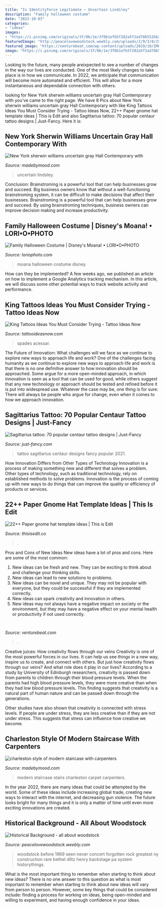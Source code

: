 ```yaml
---
title: "Is Identityforce Legitimate ~ Uncertain Lindsley"
description: "Family halloween costume"
date: "2022-10-03"
categories:
- "ideas"
images:
- "https://i.pinimg.com/originals/3f/0b/1e/3f0b1efb5f282a5f2ad78b552bb2bf45.jpg"
featuredImage: "http://peacelovewoodstock.weebly.com/uploads/2/9/3/8/29388117/6260456_orig.jpg"
featured_image: "https://venturebeat.com/wp-content/uploads/2019/10/IMG_2311D-e1572525473978.jpeg"
image: "https://i.pinimg.com/originals/3f/0b/1e/3f0b1efb5f282a5f2ad78b552bb2bf45.jpg"
---
```



Looking to the future, many people areixpected to see a number of changes in the way our lives are conducted. One of the most likely changes to take place is in how we communicate. In 2022, we anticipate that communication will become more automated and efficient. This will allow for a more instantaneous and dependable connection with others.

	

		
looking for New York sherwin williams uncertain gray Hall Contemporary with you've came to the right page. We have 8 Pics about New York sherwin williams uncertain gray Hall Contemporary with like King Tattoos Ideas You Must Consider Trying - Tattoo Ideas Now, 22++ Paper gnome hat template ideas | This is Edit and also Sagittarius tattoo: 70 popular centaur tattoo designs | Just-Fancy. Here it is:
		
    
## New York Sherwin Williams Uncertain Gray Hall Contemporary With

<img loading=lazy src="https://madebymood.com/wp-content/uploads/2018/07/New-York-sherwin-williams-uncertain-gray-Hall-Contemporary-with-staircase-and-railing-professionals-picture-frames-for-wall-600x763.jpg" onerror="this.onerror=null;this.src='https://tse4.mm.bing.net/th?id=OIP.cb_HxcMQ7YooF0gokQtqpQHaJa&amp;pid=15.1';" alt="New York sherwin williams uncertain gray Hall Contemporary with">

_Source: madebymood.com_

>uncertain lindsley. 

	

Conclusion: Brainstroming is a powerful tool that can help businesses grow and succeed.
Big business owners know that without a well-functioning brainstroming system, it can be difficult to make decisions that affect their businesses. Brainstroming is a powerful tool that can help businesses grow and succeed. By using brainstroming techniques, business owners can improve decision making and increase productivity.

    
## Family Halloween Costume | Disney&#039;s Moana! • LORI•O•PHOTO

<img loading=lazy src="https://www.loriophoto.com/wp-content/uploads/2020/09/IMG_4800-1.jpg" onerror="this.onerror=null;this.src='https://tse1.mm.bing.net/th?id=OIP.OVpoHtmF7NvnHiO33RBeawHaGw&amp;pid=15.1';" alt="Family Halloween Costume | Disney&#039;s Moana! • LORI•O•PHOTO">

_Source: loriophoto.com_

>moana halloween costume disney. 

	

How can they be implemented?
A few weeks ago, we published an article on how to implement a Google Analytics tracking mechanism. In this article, we will discuss some other potential ways to track website activity and performance.

    
## King Tattoos Ideas You Must Consider Trying - Tattoo Ideas Now

<img loading=lazy src="https://www.tattooideasnow.com/wp-content/uploads/2020/05/king-tattoo-51-1536x2048.jpg" onerror="this.onerror=null;this.src='https://tse4.mm.bing.net/th?id=OIP.9kcxnLXt16tkjQNJiNrrugHaJ4&amp;pid=15.1';" alt="King Tattoos Ideas You Must Consider Trying - Tattoo Ideas Now">

_Source: tattooideasnow.com_

>spades acessar. 

	

The Future of Innovation: What challenges will we face as we continue to explore new ways to approach life and work?
One of the challenges facing humanity as we continue to explore new ways to approach life and work is that there is no one definitive answer to how innovation should be approached. Some argue for a more open-minded approach, in which innovation is seen as a tool that can be used for good, while others suggest that any new technology or approach should be tested and refined before it is put into widespread use. Whatever the case may be, one thing is for sure: There will always be people who argue for change, even when it comes to how we approach innovation.

    
## Sagittarius Tattoo: 70 Popular Centaur Tattoo Designs | Just-Fancy

<img loading=lazy src="https://just-fancy.com/wp-content/uploads/2021/02/Sagittarius-tattoo-70-popular-centaur-tattoo-designs-24-819x1024.jpg" onerror="this.onerror=null;this.src='https://tse3.mm.bing.net/th?id=OIP.8dLFubHEFN3PCEjtKr4tXgHaJQ&amp;pid=15.1';" alt="Sagittarius tattoo: 70 popular centaur tattoo designs | Just-Fancy">

_Source: just-fancy.com_

>tattoo sagittarius centaur designs fancy popular 2021. 

	

How Innovation Differs from Other Types of Technology
Innovation is a process of making something new and different that solves a problem. Other types of technology, such as traditional technology, rely on established methods to solve problems. Innovation is the process of coming up with new ways to do things that can improve the quality or efficiency of products or services.

    
## 22++ Paper Gnome Hat Template Ideas | This Is Edit

<img loading=lazy src="https://i.pinimg.com/originals/3f/0b/1e/3f0b1efb5f282a5f2ad78b552bb2bf45.jpg" onerror="this.onerror=null;this.src='https://tse2.mm.bing.net/th?id=OIP.M3SbFFYZkoXhecq_uJ3NbAHaJ4&amp;pid=15.1';" alt="22++ Paper gnome hat template ideas | This is Edit">

_Source: thisisedit.co_

>. 

	

Pros and Cons of New Ideas
New ideas have a lot of pros and cons. Here are some of the most common:
1. New ideas can be fresh and new. They can be exciting to think about and challenge your thinking skills.
2. New ideas can lead to new solutions to problems.
3. New ideas can be novel and unique. They may not be popular with everyone, but they could be successful if they are implemented correctly.
4. New ideas can spark creativity and innovation in others.
5. New ideas may not always have a negative impact on society or the environment, but they may have a negative effect on your mental health or productivity if not used correctly.

    
## 

<img loading=lazy src="https://venturebeat.com/wp-content/uploads/2019/10/IMG_2311D-e1572525473978.jpeg" onerror="this.onerror=null;this.src='https://tse4.mm.bing.net/th?id=OIP.MdmuIy3ffycZ0MtY14WP3QHaE4&amp;pid=15.1';" alt="">

_Source: venturebeat.com_

>. 

	

Creative juices: How creativity flows through our veins
Creativity is one of the most powerful forces in our lives. It can help us see things in a new way, inspire us to create, and connect with others. But just how creativity flows through our veins? And what role does it play in our lives?
According to a study by University of Edinburgh researchers, creativity is passed down from parents to children through their blood pressure levels. When the parents had high blood pressure levels, they were more creative than when they had low blood pressure levels. This finding suggests that creativity is a natural part of human nature and can be passed down through the generations.

Other studies have also shown that creativity is connected with stress levels. If people are under stress, they are less creative than if they are not under stress. This suggests that stress can influence how creative we become.

    
## Charleston Style Of Modern Staircase With Carpenters

<img loading=lazy src="https://madebymood.com/wp-content/uploads/2018/02/charleston-style-of-modern-with-wallpaper-and-wall-covering-professionals-staircase-carpet-floating-stairs-dark-wood-side-table.jpg" onerror="this.onerror=null;this.src='https://tse4.mm.bing.net/th?id=OIP.4Egt08gK4TU4mo09QpTLygHaLH&amp;pid=15.1';" alt="charleston style of modern staircase with carpenters">

_Source: madebymood.com_

>modern staircase stairs charleston carpet carpenters. 

	

In the year 2022, there are many ideas that could be attempted by the world. Some of these ideas include increasing global trade, creating new ways to interact with the internet, and decreasing gun violence. The future looks bright for many things and it is only a matter of time until even more exciting innovations are created.

    
## Historical Background - All About Woodstock

<img loading=lazy src="http://peacelovewoodstock.weebly.com/uploads/2/9/3/8/29388117/6260456_orig.jpg" onerror="this.onerror=null;this.src='https://tse1.mm.bing.net/th?id=OIP.WPtwascLlTo99QlTJeIVqQHaE9&amp;pid=15.1';" alt="Historical Background - all about woodstock">

_Source: peacelovewoodstock.weebly.com_

>woodstock before 1969 seen never concert forgotten rock greatest ny construction rare bethel diltz henry backstage pa system historythings. 

	

What is the most important thing to remember when starting to think about new ideas?
There is no one answer to this question as what is most important to remember when starting to think about new ideas will vary from person to person. However, some key things that could be considered include: finding a process for working on ideas, being open-minded and willing to experiment, and having enough confidence in your ideas.

